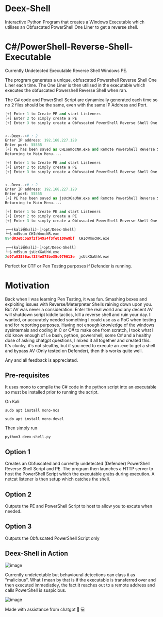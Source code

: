 # Deex-Shell
Interactive Python Program that creates a Windows Executable which utilises an Obfuscated PowerShell One Liner to get a reverse shell. 

# C#/PowerShell-Reverse-Shell-Executable
Currently Undetected Executable Reverse Shell Windows PE. 

The program generates a unique, obfuscated Powershell Reverse Shell One Liner each time.
The One Liner is then utilised in the executable which executes the obfuscated Powershell Reverse Shell when ran. 

The C# code and PowerShell Script are dynamically generated each time so no 2 files should be the same, even with the same IP Address and Port.
```python
[+] Enter 1 to Create PE and start Listeners
[+] Enter 2 to simply create a PE
[+] Enter 3 to simply create a Obfuscated PowerShell Reverse Shell One Liner


<--Deex--># : 2
Enter IP address: 192.168.227.128
Enter port: 55555
[+] PE has been saved as CHIoWmocNR.exe and Remote PowerShell Reverse Shell Script has been saved as maDWQUYjzg in the current directory
Returning to Main Menu....

[+] Enter 1 to Create PE and start Listeners
[+] Enter 2 to simply create a PE
[+] Enter 3 to simply create a Obfuscated PowerShell Reverse Shell One Liner


<--Deex--># : 2
Enter IP address: 192.168.227.128
Enter port: 55555
[+] PE has been saved as jsUcXGaUhW.exe and Remote PowerShell Reverse Shell Script has been saved as KyKzkOlXyV in the current directory
Returning to Main Menu....

[+] Enter 1 to Create PE and start Listeners
[+] Enter 2 to simply create a PE
[+] Enter 3 to simply create a Obfuscated PowerShell Reverse Shell One Liner

┌──(kali㉿kali)-[/opt/Deex-Shell]
└─$ md5sum CHIoWmocNR.exe 
894d03e8c5a9f2fb49a4f8fe8180e8bf  CHIoWmocNR.exe
                                                                                                                                                     
┌──(kali㉿kali)-[/opt/Deex-Shell]
└─$ md5sum jsUcXGaUhW.exe 
2d07a03856acf334e878be35c079613e  jsUcXGaUhW.exe
```

Perfect for CTF or Pen Testing purposes if Defender is running. 

# Motivation 

Back when I was learning Pen Testing, it was fun. Smashing boxes and exploiting issues with Reverse/Meterpreter Shells raining down upon you. But AV was never a consideration. Enter the real world and any decent AV will shutdown script kiddie tactics, kill a reverse shell and ruin your day. I wanted, or accurately needed something I could use as a PoC when testing and for reporting purposes. Having not enough knowledge of the windows sysinternals and coding in C or C# to make one from scratch, I took what I did know enough of i.e bash, python, powershell, some C# and a healthy dose of asking chatgpt questions, I mixed it all together and created this. It's clunky, it's not stealthy, but if you need to execute an .exe to get a shell and bypass AV (Only tested on Defender), then this works quite well. 

Any and all feedback is appreciated. 

## Pre-requisites

It uses mono to compile the C# code in the python script into an executable so must be installed prior to running the script. 

On Kali
```
sudo apt install mono-mcs

sudo apt install mono-devel
```

Then simply run 
```
python3 deex-shell.py
```
## Option 1

Creates an Obfuscated and currently undetected (Defender) PowerShell Reverse Shell Script and PE. The program then launches a HTTP server to host the PowerShell Script which the executable grabs during execution. A netcat listener is then setup which catches the shell. 

## Option 2

Outputs the PE and PowerShell Script to host to allow you to excute when needed.

## Option 3 

Outputs the Obfuscated PowerShell Script only

## Deex-Shell in Action

![image](https://github.com/deeexcee-io/Deex-Shell/assets/130473605/528d5efe-282e-4fea-b2b7-a019f9b5ab54)

 
Currently undetectable but behavioural detections can class it as "malicious". What I mean by that is if the executable is transferred over and then executed immediatley, the fact it reaches out to a remote address and calls PowerShell is suspicious.

![image](https://github.com/deeexcee-io/Deex-Shell/assets/130473605/b58ca73a-864c-4f20-b118-cb4c44625f4e)

Made with assistance from chatgpt 🧠 💻



